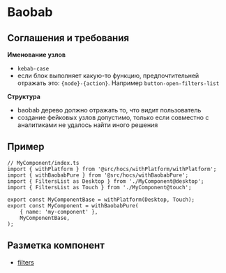 # Baobab

## Соглашения и требования

**Именование узлов**
- `kebab-case`
- если блок выполняет какую-то функцию, предпочтительней отражать это: `{node}-{action}`. Например `button-open-filters-list`

**Структура**
- baobab дерево должно отражать то, что видит пользователь
- создание фейковых узлов допустимо, только если совместно с аналитиками не удалось найти иного решения

## Пример

```(typecsript)
// MyComponent/index.ts
import { withPlatform } from '@src/hocs/withPlatform/withPlatform';
import { withBaobabPure } from '@src/hocs/withBaobabPure';
import { FiltersList as Desktop } from './MyComponent@desktop';
import { FiltersList as Touch } from './MyComponent@touch';

export const MyComponentBase = withPlatform(Desktop, Touch);
export const MyComponent = withBaobabPure(
    { name: 'my-component' },
    MyComponentBase,
);
```

## Разметка компонент

- [filters](filters.md)
